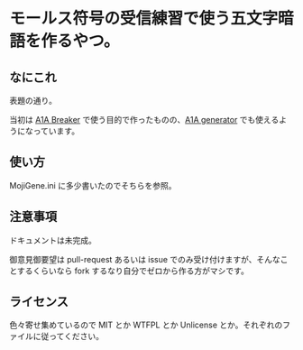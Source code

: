 # モールス符号の受信練習で使う五文字暗語を作るやつ。

## なにこれ

表題の通り。

当初は [A1A Breaker](https://www.qsl.net/ja7uhv/JPN/A1A_Breaker_JPN.html) で使う目的で作ったものの、[A1A generator](https://github.com/jg1uaa/a1a_gen) でも使えるようになっています。

## 使い方

MojiGene.ini に多少書いたのでそちらを参照。

## 注意事項

ドキュメントは未完成。

御意見御要望は pull-request あるいは issue でのみ受け付けますが、そんなことするくらいなら fork するなり自分でゼロから作る方がマシです。

## ライセンス

色々寄せ集めているので MIT とか WTFPL とか Unlicense とか。それぞれのファイルに従ってください。
